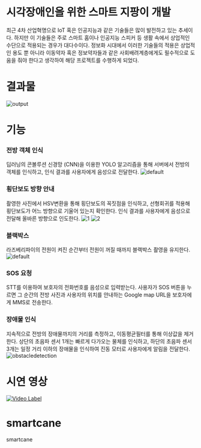 # 시각장애인을 위한 스마트 지팡이 개발
최근 4차 산업혁명으로 IoT 혹은 인공지능과 같은 기술들은 많이 발전하고 있는 추세이다. 하지만 이 기술들은 주로 스마트 홈이나 인공지능 스피커 등 생활 속에서 상업적인 수단으로 적용되는 경우가 대다수이다. 정보화 시대에서 이러한 기술들의 적용은 상업적인 용도 뿐 아니라 이동약자 혹은 정보약자들과 같은 사회배려계층에게도 필수적으로 도움을 줘야 한다고 생각하여 해당 프로젝트를 수행하게 되었다.

# 결과물
![output](https://user-images.githubusercontent.com/33053367/41817634-e3961d5a-77d9-11e8-93c1-5b9a56ad46ef.png)

# 기능
### 전방 객체 인식 
딥러닝의 콘볼루션 신경망 (CNN)을 이용한 YOLO 알고리즘을 통해 서버에서 전방의 객체를 인식하고, 인식 결과를 사용자에게 음성으로 전달한다.
![default](https://user-images.githubusercontent.com/33053367/41817594-2b27a496-77d9-11e8-988b-95c0b25b19c5.png)

### 횡단보도 방향 안내
촬영한 사진에서 HSV변환을 통해 횡단보도의 꼭짓점을 인식하고, 선형회귀를 적용해 횡단보도가 어느 방향으로 기울어 있는지 확인한다. 인식 결과를 사용자에게 음성으로 전달해 올바른 방향으로 인도한다.
![1](https://user-images.githubusercontent.com/33053367/41817596-2b7c64a4-77d9-11e8-8449-4e4c6b90ab83.jpg) ![2](https://user-images.githubusercontent.com/33053367/41817597-2bae3f92-77d9-11e8-9077-f130a1b738ac.jpg)

### 블랙박스
라즈베리파이의 전원이 켜진 순간부터 전원이 꺼질 때까지 블랙박스 촬영을 유지한다. 
![default](https://user-images.githubusercontent.com/33053367/41817595-2b50e1f8-77d9-11e8-9ae1-806fa05a2aa3.gif)

### SOS 요청
STT를 이용하여 보호자의 전화번호를 음성으로 입력받는다. 사용자가 SOS 버튼을 누르면 그 순간의 전방 사진과 사용자의 위치를 안내하는 Google map URL을 보호자에게 MMS로 전송한다.

### 장애물 인식
지속적으로 전방의 장애물까지의 거리를 측정하고, 이동평균필터를 통해 이상값을 제거한다. 상단의 초음파 센서 1개는 빠르게 다가오는 물체를 인식하고, 하단의 초음파 센서 3개는 일정 거리 이하의 장애물을 인식하여 진동 모터로 사용자에게 알림을 전달한다.
![obstacledetection](https://user-images.githubusercontent.com/33053367/41817608-7fb8c512-77d9-11e8-892b-2763eb55721b.JPG)

# 시연 영상
[![Video Label](https://img.youtube.com/vi/k6lEb8ufqBo/0.jpg)](https://youtu.be/k6lEb8ufqBo)

# smartcane
smartcane

